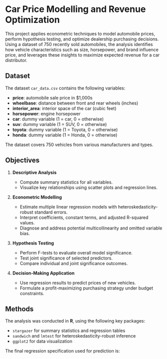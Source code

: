 # Car Price Modelling and Revenue Optimization

This project applies econometric techniques to model automobile prices, perform hypothesis testing, and optimize dealership purchasing decisions. Using a dataset of 750 recently sold automobiles, the analysis identifies how vehicle characteristics such as size, horsepower, and brand influence price, and leverages these insights to maximize expected revenue for a car distributor.

## Dataset

The dataset `car_data.csv` contains the following variables:

- **price**: automobile sale price in $1,000s  
- **wheelbase**: distance between front and rear wheels (inches)  
- **interior_area**: interior space of the car (cubic feet)  
- **horsepower**: engine horsepower  
- **car**: dummy variable (1 = car, 0 = otherwise)  
- **suv**: dummy variable (1 = SUV, 0 = otherwise)  
- **toyota**: dummy variable (1 = Toyota, 0 = otherwise)  
- **honda**: dummy variable (1 = Honda, 0 = otherwise)

The dataset covers 750 vehicles from various manufacturers and types.

## Objectives

1. **Descriptive Analysis**  
   - Compute summary statistics for all variables.  
   - Visualize key relationships using scatter plots and regression lines.

2. **Econometric Modelling**  
   - Estimate multiple linear regression models with heteroskedasticity-robust standard errors.  
   - Interpret coefficients, constant terms, and adjusted R-squared values.  
   - Diagnose and address potential multicollinearity and omitted variable bias.

3. **Hypothesis Testing**  
   - Perform F-tests to evaluate overall model significance.  
   - Test joint significance of selected predictors.  
   - Compare individual and joint significance outcomes.

4. **Decision-Making Application**  
   - Use regression results to predict prices of new vehicles.  
   - Formulate a profit-maximizing purchasing strategy under budget constraints.

## Methods

The analysis was conducted in **R**, using the following key packages:

- `stargazer` for summary statistics and regression tables  
- `sandwich` and `lmtest` for heteroskedasticity-robust inference  
- `ggplot2` for data visualization  

The final regression specification used for prediction is:

